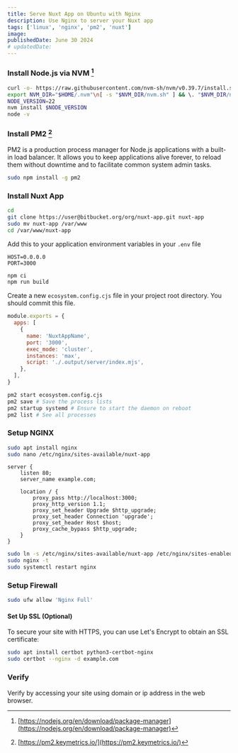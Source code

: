 ```yaml
---
title: Serve Nuxt App on Ubuntu with Nginx
description: Use Nginx to server your Nuxt app
tags: ['linux', 'nginx', 'pm2', 'nuxt']
image:
publishedDate: June 30 2024
# updatedDate:
---
```


### Install Node.js via NVM [^1]

[^1]: [https://nodejs.org/en/download/package-manager](https://nodejs.org/en/download/package-manager)

```bash
curl -o- https://raw.githubusercontent.com/nvm-sh/nvm/v0.39.7/install.sh | bash
export NVM_DIR="$HOME/.nvm"\n[ -s "$NVM_DIR/nvm.sh" ] && \. "$NVM_DIR/nvm.sh"
NODE_VERSION=22
nvm install $NODE_VERSION
node -v
```

### Install PM2 [^2]

[^2]: [https://pm2.keymetrics.io/](https://pm2.keymetrics.io/)

PM2 is a production process manager for Node.js applications with a built-in load balancer. It allows you to keep applications alive forever, to reload them without downtime and to facilitate common system admin tasks.

```bash
sudo npm install -g pm2
```

### Install Nuxt App

```bash
cd
git clone https://user@bitbucket.org/org/nuxt-app.git nuxt-app
sudo mv nuxt-app /var/www
cd /var/www/nuxt-app
```

Add this to your application environment variables in your `.env` file

```
HOST=0.0.0.0
PORT=3000
```

```bash
npm ci
npm run build
```

Create a new `ecosystem.config.cjs` file in your project root directory. You should commit this file.

```js
module.exports = {
  apps: [
    {
      name: 'NuxtAppName',
      port: '3000',
      exec_mode: 'cluster',
      instances: 'max',
      script: './.output/server/index.mjs',
    },
  ],
}
```

```bash
pm2 start ecosystem.config.cjs
pm2 save # Save the process lists
pm2 startup systemd # Ensure to start the daemon on reboot
pm2 list # See all processes
```

### Setup NGINX

```bash
sudo apt install nginx
sudo nano /etc/nginx/sites-available/nuxt-app
```

```nginx
server {
    listen 80;
    server_name example.com;

    location / {
        proxy_pass http://localhost:3000;
        proxy_http_version 1.1;
        proxy_set_header Upgrade $http_upgrade;
        proxy_set_header Connection 'upgrade';
        proxy_set_header Host $host;
        proxy_cache_bypass $http_upgrade;
    }
}
```

```bash
sudo ln -s /etc/nginx/sites-available/nuxt-app /etc/nginx/sites-enabled/
sudo nginx -t
sudo systemctl restart nginx
```

### Setup Firewall

```bash
sudo ufw allow 'Nginx Full'
```

#### Set Up SSL (Optional)

To secure your site with HTTPS, you can use Let's Encrypt to obtain an SSL certificate:

```bash
sudo apt install certbot python3-certbot-nginx
sudo certbot --nginx -d example.com
```

### Verify

Verify by accessing your site using domain or ip address in the web browser.
